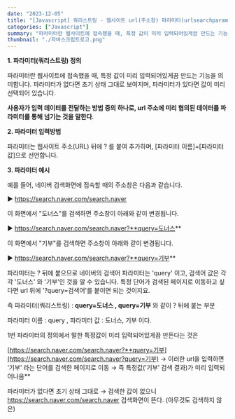 ```yaml
---
date: "2023-12-05"
title: "[Javascript] 쿼리스트링 - 웹사이트 url(주소창) 파라미터(urlsearchparams)"
categories: ["Javascript"]
summary: "파라미터란 웹사이트에 접속했을 때, 특정 값이 미리 입력되어있게끔 만드는 기능을 의미합니다."
thumbnail: "./자바스크립트로고.png"
---
```




**1. 파라미터(쿼리스트링) 정의**

파라미터란 웹사이트에 접속했을 때, 특정 값이 미리 입력되어있게끔 만드는 기능을 의미합니다. 파라미터가 없다면 초기 상태 그대로 보여지며, 파라미터가 있다면 값이 미리 선택되어 있습니다.

**사용자가 입력 데이터를 전달하는 방법 중의 하나로, url 주소에 미리 협의된 데이터를 파라미터를 통해 넘기는 것을 말한다**.

**2. 파라미터 입력방법**

파라미터는 웹사이트 주소(URL) 뒤에 ? 를 붙여 추가하며, [파라미터 이름]=[파라미터 값]으로 선언합니다.

**3. 파라미터 예시**

예를 들어, 네이버 검색화면에 접속할 때의 주소창은 다음과 같습니다.

▶ https://search.naver.com/search.naver

이 화면에서 "도너스"를 검색하면 주소창이 아래와 같이 변경됩니다.

▶ https://search.naver.com/search.naver?**query=도너스**

이 화면에서 "기부"를 검색하면 주소창이 아래와 같이 변경됩니다.

▶ https://search.naver.com/search.naver?**query=기부**

파라미터는 ? 뒤에 붙으므로 네이버의 검색어 파라미터는 'query' 이고, 검색어 값은 각각 '도너스' 와 '기부'인 것을 알 수 있습니다. 특정 단어가 검색된 페이지로 이동하고 싶다면 url 뒤에 '?query=검색어'를 붙이면 되는 것이지요.

즉 파라미터(쿼리스트링) : **query=도너스 , query=기부** 와 같이 ? 뒤에 붙는 부분

파라미터 이름 : query , 파라미터 값 : 도너스, 기부 이다. 

1번 파라미터의 정의에서 말한 특정값이 미리 입력되어있게끔 만든다는 것은

[https://search.naver.com/search.naver?**query=기부](https://search.naver.com/search.naver?query=기부)  → 이러한 url을 입력하면 ‘기부’ 라는 단어를 검색한 페이지로 이동 → 즉 특정값(’기부’ 검색 결과)가 미리 입력되어나옴**

파라미터가 없다면 초기 상태 그대로 → 검색한 값이 없으니 
https://search.naver.com/search.naver 검색화면이 뜬다. (아무것도 검색하지 않은)